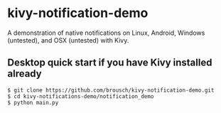 kivy-notification-demo
======================

A demonstration of native notifications on Linux, Android, Windows (untested), 
and OSX (untested) with Kivy.

Desktop quick start if you have Kivy installed already
------------------------------------------------------

    $ git clone https://github.com/brousch/kivy-notification-demo.git
    $ cd kivy-notifications-demo/notification_demo
    $ python main.py
